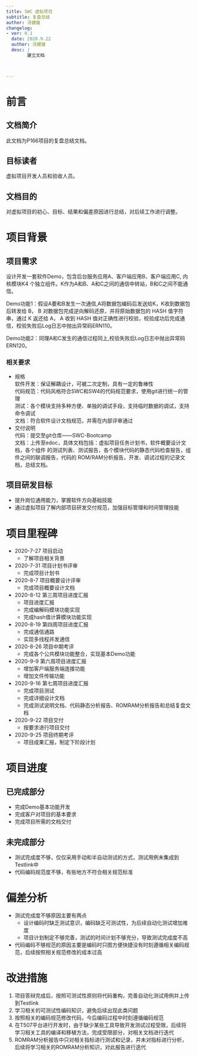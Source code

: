 ```yaml
---
title: SWC 虚拟项目
subtitle: 复盘总结
author: 汤健雄
changelog:
- ver: 0.1
  date: 2020.9.22
  author: 汤健雄 
  desc: |
		建立文档   



---
```




# 前言
## 文档简介
此文档为P166项目的复盘总结文档。
## 目标读者
虚拟项目开发人员和验收人员。
## 文档目的
对虚拟项目的初心、目标、结果和偏差原因进行总结，对后续工作进行调整。

# 项目背景
## 项目需求
设计开发一套软件Demo，包含后台服务应用A、客户端应用B、客户端应用C,
内核模块K4 个独立组件。K作为A和B、A和C之间的通信中转站，B和C之间不能通信。


Demo功能1：假设A要和B发生一次通信,A将数据包编码后发送给K，K收到数据包后转发给 B， B 对数据包完成逆向解码还原，并将原始数据包的 HASH 值字符串，通过 K 返还给 A， A 收到 HASH 值对正确性进行校验，校验成功后完成通信，校验失败后Log日志中抛出异常码ERN110。


Demo功能2：同理A和C发生的通信过程同上,校验失败后Log日志中抛出异常码ERN120。
### 相关要求
+ 规格   
  软件开发：保证解耦设计，可被二次定制，具有一定的鲁棒性     
  代码规范：代码风格符合SWC和SW4的代码规范要求，使用git进行统一的管理    
  测试：各个模块支持多种方便、单独的调试手段，支持临时数据的调试，支持命令调试    
  文档：符合软件设计文档规范，并需在内部评审通过    
+ 交付说明   
  代码：提交至git仓库——SWC-Bootcamp    
  文档：上传至edoc，具体文档包括：虚拟项目任务计划书，软件概要设计文档，各个组件 的测试列表、测试报告，各个模块代码的静态代码检查报告，组件之间的联调报告，代码的 ROM/RAM分析报告，开发、调试过程的记录文档，总结文档。  
## 项目研发目标
+ 提升岗位通用能力，掌握软件方向基础技能
+ 通过虚拟项目了解内部项目研发交付规范，加强目标管理和时间管理技能

# 项目里程碑
+ 2020-7-27 项目启动
    + 了解项目相关背景
+ 2020-7-31 项目计划书评审
    + 完成项目计划书
+ 2020-8-7  项目概要设计评审
    + 完成项目概要设计文档
+ 2020-8-12 第三周项目进度汇报
    + 项目进度汇报
    + 完成编解码模块功能实现
    + 完成hash值计算模块功能实现
+ 2020-8-19 第四周项目进度汇报
    + 完成通信通路
    + 实现多线程并发通信
+ 2020-8-26 项目中期考评
    + 完成各个公共模块功能整合，实现基本Demo功能
+ 2020-9-9  第六周项目进度汇报
    + 增加客户端服务端连接功能
    + 增加文件传输功能
+ 2020-9-16 第七周项目进度汇报
    + 完成项目测试
    + 完成详细设计文档
    + 完成测试说明文档、代码静态分析报告、ROMRAM分析报告和总结复盘文档
+ 2020-9-22 项目交付
    + 按要求进行项目交付
+ 2020-9-25 项目终期考评
    + 项目成果汇报，制定下阶段计划
# 项目进度
## 已完成部分
+ 完成Demo基本功能开发
+ 完成客户对项目的基本要求
+ 完成项目所需的文档交付
## 未完成部分
+ 测试完成度不够，仅仅采用手动和半自动测试的方式，测试用例未集成到Testlink中
+ 代码编码规范度不够，有些地方不符合相关规范标准
# 偏差分析
+ 测试完成度不够原因主要有两点
    + 设计编码时缺乏测试意识，编码缺乏可测试性，为后续自动化测试增加难度
    + 项目计划制定不够完善，测试的时间计划不够充分，导致测试完成度不高
+ 代码编码不够规范的原因主要是编码时只图方便快捷没有时刻遵循相关编码规范，后续按照相关规范修改的成本过高

# 改进措施
1. 项目答辩完成后，按照可测试性原则将代码重构，完善自动化测试用例并上传到Testlink
2. 学习相关的可测试性编码知识，避免后续出现此类问题
3. 按照相关的编码规范修改代码，今后编码过程中时刻遵循编码规范
4. 在T507平台进行开发时，由于缺少某些工具导致开发测试过程受限，后续将学习相关工具的编译和移植方法，完成受限部分，对相关文档进行迭代
5. ROMRAM分析报告中只对相关指标进行测试和记录，并未对指标进行分析，后续将学习相关的ROMRAM分析知识，对此报告进行迭代